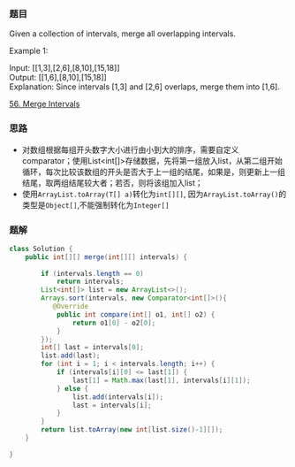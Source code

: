### 题目
Given a collection of intervals, merge all overlapping intervals.

Example 1:

Input: [[1,3],[2,6],[8,10],[15,18]]  
Output: [[1,6],[8,10],[15,18]]  
Explanation: Since intervals [1,3] and [2,6] overlaps, merge them into [1,6].  

[56. Merge Intervals](https://leetcode-cn.com/problems/merge-intervals)
### 思路
- 对数组根据每组开头数字大小进行由小到大的排序，需要自定义comparator；使用List<int[]>存储数据，先将第一组放入list，从第二组开始循环，每次比较该数组的开头是否大于上一组的结尾，如果是，则更新上一组结尾，取两组结尾较大者；若否，则将该组加入list；
- 使用``ArrayList.toArray(T[] a)``转化为``int[][]``, 因为``ArrayList.toArray()``的类型是``Object[]``,不能强制转化为``Integer[]``
### 题解
```java
class Solution {
    public int[][] merge(int[][] intervals) {
        
        if (intervals.length == 0) 
            return intervals;
        List<int[]> list = new ArrayList<>();
        Arrays.sort(intervals, new Comparator<int[]>(){
           @Override
            public int compare(int[] o1, int[] o2) {
                return o1[0] - o2[0];
            }
        });
        int[] last = intervals[0];
        list.add(last);
        for (int i = 1; i < intervals.length; i++) {
            if (intervals[i][0] <= last[1]) {
                last[1] = Math.max(last[1], intervals[i][1]);
            } else {
                list.add(intervals[i]);
                last = intervals[i];
            }  
        }
        return list.toArray(new int[list.size()-1][]);
    }
    
}
```
